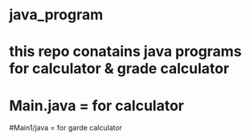 # java_program
# this repo conatains java programs for calculator & grade calculator

# Main.java = for calculator

#Main1/java = for garde calculator

